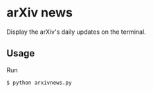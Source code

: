 # arXiv news

Display the arXiv's daily updates on the terminal.

## Usage

Run

`$ python arxivnews.py`
